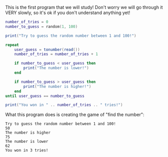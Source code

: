 This is the first program that we will study! Don't worry we will go through it VERY slowly, so it's ok if you don't understand anything yet!

```lua
number_of_tries = 0
number_to_guess = random(1, 100)

print("Try to guess the random number between 1 and 100!")

repeat
	user_guess = tonumber(read())
	number_of_tries = number_of_tries + 1

	if number_to_guess < user_guess then
		print("The number is lower!")
	end

	if number_to_guess > user_guess then
		print("The number is higher!")
	end
until user_guess == number_to_guess

print("You won in " .. number_of_tries .. " tries!")
```

What this program does is creating the game of "find the number":

```
Try to guess the random number between 1 and 100!
50
The number is higher
75
The number is lower
62
You won in 3 tries!
```
